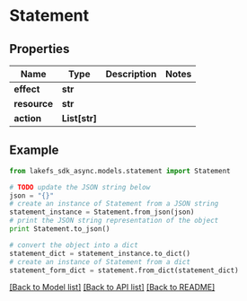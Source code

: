 # Statement


## Properties

Name | Type | Description | Notes
------------ | ------------- | ------------- | -------------
**effect** | **str** |  | 
**resource** | **str** |  | 
**action** | **List[str]** |  | 

## Example

```python
from lakefs_sdk_async.models.statement import Statement

# TODO update the JSON string below
json = "{}"
# create an instance of Statement from a JSON string
statement_instance = Statement.from_json(json)
# print the JSON string representation of the object
print Statement.to_json()

# convert the object into a dict
statement_dict = statement_instance.to_dict()
# create an instance of Statement from a dict
statement_form_dict = statement.from_dict(statement_dict)
```
[[Back to Model list]](../README.md#documentation-for-models) [[Back to API list]](../README.md#documentation-for-api-endpoints) [[Back to README]](../README.md)


